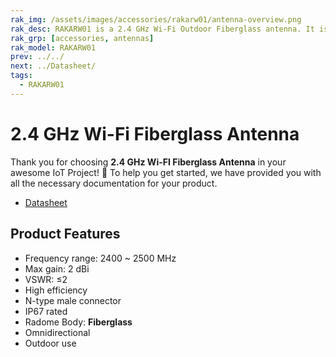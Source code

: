 ```yaml
---
rak_img: /assets/images/accessories/rakarw01/antenna-overview.png
rak_desc: RAKARW01 is a 2.4 GHz Wi-Fi Outdoor Fiberglass antenna. It is a high efficient, IP67 rated antenna.   
rak_grp: [accessories, antennas]
rak_model: RAKARW01
prev: ../../
next: ../Datasheet/
tags:
  - RAKARW01
---
```



# 2.4 GHz Wi-Fi Fiberglass Antenna

Thank you for choosing **2.4&nbsp;GHz Wi-FI Fiberglass Antenna** in your awesome IoT Project! 🎉 To help you get started, we have provided you with all the necessary documentation for your product.

* [Datasheet](../Datasheet/)

## Product Features

- Frequency range: 2400 ~ 2500&nbsp;MHz
- Max gain: 2&nbsp;dBi
- VSWR: ≤2
- High efficiency
- N-type male connector
- IP67 rated
- Radome Body: **Fiberglass**
- Omnidirectional
- Outdoor use